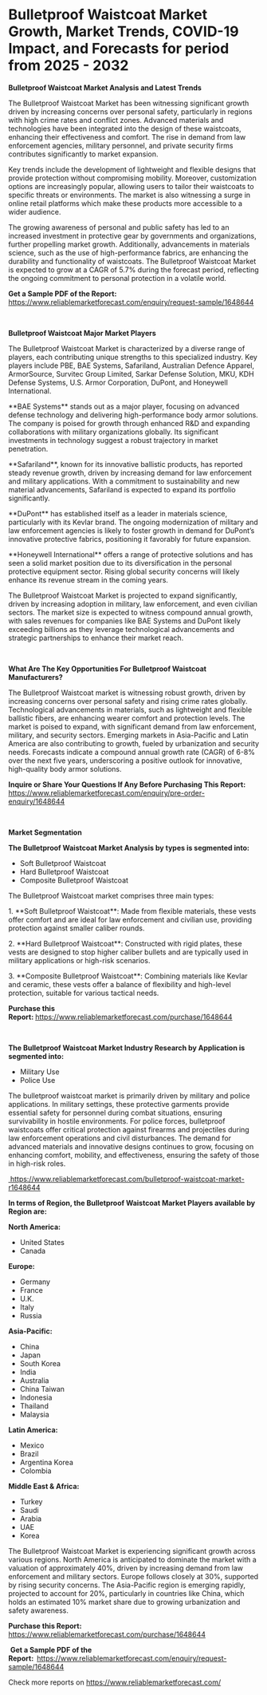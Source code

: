 <p><h1>Bulletproof Waistcoat Market Growth, Market Trends, COVID-19 Impact, and Forecasts for period from 2025 - 2032</h1></p><p><strong>Bulletproof Waistcoat Market Analysis and Latest Trends</strong></p>
<p><p>The Bulletproof Waistcoat Market has been witnessing significant growth driven by increasing concerns over personal safety, particularly in regions with high crime rates and conflict zones. Advanced materials and technologies have been integrated into the design of these waistcoats, enhancing their effectiveness and comfort. The rise in demand from law enforcement agencies, military personnel, and private security firms contributes significantly to market expansion.</p><p>Key trends include the development of lightweight and flexible designs that provide protection without compromising mobility. Moreover, customization options are increasingly popular, allowing users to tailor their waistcoats to specific threats or environments. The market is also witnessing a surge in online retail platforms which make these products more accessible to a wider audience.</p><p>The growing awareness of personal and public safety has led to an increased investment in protective gear by governments and organizations, further propelling market growth. Additionally, advancements in materials science, such as the use of high-performance fabrics, are enhancing the durability and functionality of waistcoats. The Bulletproof Waistcoat Market is expected to grow at a CAGR of 5.7% during the forecast period, reflecting the ongoing commitment to personal protection in a volatile world.</p></p>
<p><strong>Get a Sample PDF of the Report:&nbsp;</strong> <a href="https://www.reliablemarketforecast.com/enquiry/request-sample/1648644?utm_campaign=3525&utm_medium=2&utm_source=Github&utm_content=ia&utm_term=04042025&utm_id=bulletproof-waistcoat">https://www.reliablemarketforecast.com/enquiry/request-sample/1648644</a></p>
<p>&nbsp;</p>
<p><strong>Bulletproof Waistcoat Major Market Players</strong></p>
<p><p>The Bulletproof Waistcoat Market is characterized by a diverse range of players, each contributing unique strengths to this specialized industry. Key players include PBE, BAE Systems, Safariland, Australian Defence Apparel, ArmorSource, Survitec Group Limited, Sarkar Defense Solution, MKU, KDH Defense Systems, U.S. Armor Corporation, DuPont, and Honeywell International.</p><p>**BAE Systems** stands out as a major player, focusing on advanced defense technology and delivering high-performance body armor solutions. The company is poised for growth through enhanced R&D and expanding collaborations with military organizations globally. Its significant investments in technology suggest a robust trajectory in market penetration.</p><p>**Safariland**, known for its innovative ballistic products, has reported steady revenue growth, driven by increasing demand for law enforcement and military applications. With a commitment to sustainability and new material advancements, Safariland is expected to expand its portfolio significantly.</p><p>**DuPont** has established itself as a leader in materials science, particularly with its Kevlar brand. The ongoing modernization of military and law enforcement agencies is likely to foster growth in demand for DuPont’s innovative protective fabrics, positioning it favorably for future expansion.</p><p>**Honeywell International** offers a range of protective solutions and has seen a solid market position due to its diversification in the personal protective equipment sector. Rising global security concerns will likely enhance its revenue stream in the coming years.</p><p>The Bulletproof Waistcoat Market is projected to expand significantly, driven by increasing adoption in military, law enforcement, and even civilian sectors. The market size is expected to witness compound annual growth, with sales revenues for companies like BAE Systems and DuPont likely exceeding billions as they leverage technological advancements and strategic partnerships to enhance their market reach.</p></p>
<p>&nbsp;</p>
<p><strong>What Are The Key Opportunities For Bulletproof Waistcoat Manufacturers?</strong></p>
<p><p>The Bulletproof Waistcoat market is witnessing robust growth, driven by increasing concerns over personal safety and rising crime rates globally. Technological advancements in materials, such as lightweight and flexible ballistic fibers, are enhancing wearer comfort and protection levels. The market is poised to expand, with significant demand from law enforcement, military, and security sectors. Emerging markets in Asia-Pacific and Latin America are also contributing to growth, fueled by urbanization and security needs. Forecasts indicate a compound annual growth rate (CAGR) of 6-8% over the next five years, underscoring a positive outlook for innovative, high-quality body armor solutions.</p></p>
<p><strong>Inquire or Share Your Questions If Any Before Purchasing This Report:</strong> <a href="https://www.reliablemarketforecast.com/enquiry/pre-order-enquiry/1648644?utm_campaign=3525&utm_medium=2&utm_source=Github&utm_content=ia&utm_term=04042025&utm_id=bulletproof-waistcoat">https://www.reliablemarketforecast.com/enquiry/pre-order-enquiry/1648644</a></p>
<p>&nbsp;</p>
<p><strong>Market Segmentation</strong></p>
<p><strong>The Bulletproof Waistcoat Market Analysis by types is segmented into:</strong></p>
<p><ul><li>Soft Bulletproof Waistcoat</li><li>Hard Bulletproof Waistcoat</li><li>Composite Bulletproof Waistcoat</li></ul></p>
<p><p>The Bulletproof Waistcoat market comprises three main types: </p><p>1. **Soft Bulletproof Waistcoat**: Made from flexible materials, these vests offer comfort and are ideal for law enforcement and civilian use, providing protection against smaller caliber rounds.</p><p>2. **Hard Bulletproof Waistcoat**: Constructed with rigid plates, these vests are designed to stop higher caliber bullets and are typically used in military applications or high-risk scenarios.</p><p>3. **Composite Bulletproof Waistcoat**: Combining materials like Kevlar and ceramic, these vests offer a balance of flexibility and high-level protection, suitable for various tactical needs.</p></p>
<p><strong>Purchase this Report:&nbsp;</strong><a href="https://www.reliablemarketforecast.com/purchase/1648644?utm_campaign=3525&utm_medium=2&utm_source=Github&utm_content=ia&utm_term=04042025&utm_id=bulletproof-waistcoat">https://www.reliablemarketforecast.com/purchase/1648644</a></p>
<p>&nbsp;</p>
<p><strong>The Bulletproof Waistcoat Market Industry Research by Application is segmented into:</strong></p>
<p><ul><li>Military Use</li><li>Police Use</li></ul></p>
<p><p>The bulletproof waistcoat market is primarily driven by military and police applications. In military settings, these protective garments provide essential safety for personnel during combat situations, ensuring survivability in hostile environments. For police forces, bulletproof waistcoats offer critical protection against firearms and projectiles during law enforcement operations and civil disturbances. The demand for advanced materials and innovative designs continues to grow, focusing on enhancing comfort, mobility, and effectiveness, ensuring the safety of those in high-risk roles.</p></p>
<p><a href="https://www.reliablemarketforecast.com/bulletproof-waistcoat-market-r1648644?utm_campaign=3525&utm_medium=2&utm_source=Github&utm_content=ia&utm_term=04042025&utm_id=bulletproof-waistcoat">&nbsp;https://www.reliablemarketforecast.com/bulletproof-waistcoat-market-r1648644</a></p>
<p><strong>In terms of Region, the Bulletproof Waistcoat Market Players available by Region are:</strong></p>
<p>
    <p> <strong> North America: </strong>
        <ul>
            <li>United States</li>
            <li>Canada</li>
        </ul>
        </p> 
    <p> <strong> Europe: </strong>
        <ul>
            <li>Germany</li>
            <li>France</li>
            <li>U.K.</li>
            <li>Italy</li>
            <li>Russia</li>
        </ul>
        </p> 
    <p> <strong> Asia-Pacific: </strong>
        <ul>
            <li>China</li>
            <li>Japan</li>
            <li>South Korea</li>
            <li>India</li>
            <li>Australia</li>
            <li>China Taiwan</li>
            <li>Indonesia</li>
            <li>Thailand</li>
            <li>Malaysia</li>
        </ul>
        </p> 
    <p> <strong> Latin America: </strong>
        <ul>
            <li>Mexico</li>
            <li>Brazil</li>
            <li>Argentina Korea</li>
            <li>Colombia</li>
        </ul>
        </p> 
    <p> <strong> Middle East & Africa: </strong>
        <ul>
            <li>Turkey</li>
            <li>Saudi</li>
            <li>Arabia</li>
            <li>UAE</li>
            <li>Korea</li>
        </ul>
    </p>
    </p>
<p><p>The Bulletproof Waistcoat Market is experiencing significant growth across various regions. North America is anticipated to dominate the market with a valuation of approximately 40%, driven by increasing demand from law enforcement and military sectors. Europe follows closely at 30%, supported by rising security concerns. The Asia-Pacific region is emerging rapidly, projected to account for 20%, particularly in countries like China, which holds an estimated 10% market share due to growing urbanization and safety awareness.</p></p>
<p><strong>Purchase this Report: </strong><a href="https://www.reliablemarketforecast.com/purchase/1648644?utm_campaign=3525&utm_medium=2&utm_source=Github&utm_content=ia&utm_term=04042025&utm_id=bulletproof-waistcoat">https://www.reliablemarketforecast.com/purchase/1648644</a></p>
<p>&nbsp;<strong>Get a Sample PDF of the Report:&nbsp;&nbsp;</strong><a href="https://www.reliablemarketforecast.com/enquiry/request-sample/1648644?utm_campaign=3525&utm_medium=2&utm_source=Github&utm_content=ia&utm_term=04042025&utm_id=bulletproof-waistcoat">https://www.reliablemarketforecast.com/enquiry/request-sample/1648644</a></p>
<p><strong></strong></p>
<p>Check more reports on <a href="https://www.reliablemarketforecast.com/?utm_campaign=3525&utm_medium=2&utm_source=Github&utm_content=ia&utm_term=04042025&utm_id=bulletproof-waistcoat">https://www.reliablemarketforecast.com/</a></p>